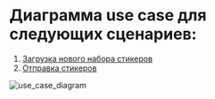 # Диаграмма use case для следующих сценариев:
1. [Загрузка нового набора стикеров](https://github.com/polinanov/use-case-and-diagram/blob/master/download_stickers.md "Загрузка нового набора стикеров")  
2. [Отправка стикеров](https://github.com/polinanov/use-case-and-diagram/blob/master/send_stickers.md "Отправка стикеров")  

![use_case_diagram](http://www.plantuml.com/plantuml/png/VP112i8m44NtESLVraKyWBYew0t40yHqhC6ObCcKLiIx6nNKbkhsl_S7_fH934jxzihJGI0HxEgZe79CLbmCobY9Z5qYXjh7DbI6BrWrZNVMF8M7Q4Bj2LU5bwWrYYs52acSFH6dsJVPn2xuQ8Pq8iLoZcBDP8GGgFk01QYNV3xzwRrZwbqcePweuqTVwy50ZCUCXPigCyzFl0C0 "Диаграмма use case")





